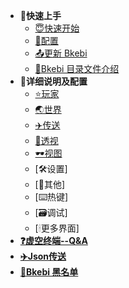 * **🌱快速上手**
  * [😇快速开始](QuickStart.md)
  * [💾配置](Configure.md)
  * [📤更新 Bkebi](UpdateBkebi.md)
  * [📑Bkebi 目录文件介绍](BkebiFileTree.md)
* **🧐详细说明及配置**
  * [⭐️玩家](Player.md)
  * [🌏世界](World.md)
  * [✈️传送](Teleport.md)
  * [👀透视](Esp.md)
  * [🕶视图](Visuals.md)
  * [🛠设置]
  * [🔗其他]
  * [⌨️热键]
  * [🗃调试]
  * [🕯更多界面]
* [**❓虚空终端--Q&A**](QA.md)
* [**✈️Json传送**](JSON_Teleport.md)
* [**🚫Bkebi 黑名单**](BlackList.md)